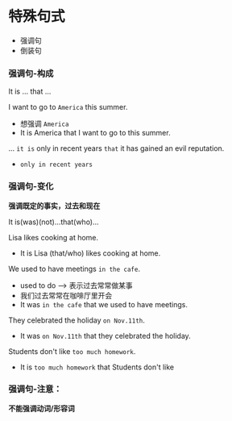 # 特殊句式
* 强调句
* 倒装句

### 强调句-构成

It is ... that ...

I want to go to `America` this summer.
* 想强调 `America`
* It is America that I want to go to this summer.

... `it is` only in recent years `that` it has gained an evil reputation.
* `only in recent years`

### 强调句-变化
**强调既定的事实，过去和现在**

It is(was)(not)...that(who)...

Lisa likes cooking at home.
* It is Lisa (that/who) likes cooking at home.

We used to have meetings `in the cafe`.
* used to do --> 表示过去常常做某事
* 我们过去常常在咖啡厅里开会
* It was `in the cafe` that we used to have meetings.

They celebrated the holiday `on Nov.11th`.
* It was `on Nov.11th` that they celebrated the holiday.

Students don't like `too much homework`.
* It is `too much homework` that Students don't like

### 强调句-注意：

**不能强调动词/形容词**